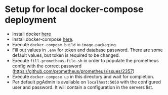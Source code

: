 # Setup for local docker-compose deployment

* Install docker [here](https://docs.docker.com/get-docker/)
* Install docker-compose [here](https://docs.docker.com/compose/install/).
* Execute `docker-compose build` in `image-packaging`.
* Fill out values in `.env` for token and database password. There are some default values, but token is required to be changed.
* Execute `fill-prometheus-file-sh` in order to populate the prometheus config with the correct password (https://github.com/prometheus/prometheus/issues/2357)
* Execute `docker-compose up` in this directory and wait for completion.
* Per default pgAdmin is available on `localhost:5050` with the configured user and password. It will contain a configuration in the servers list.

